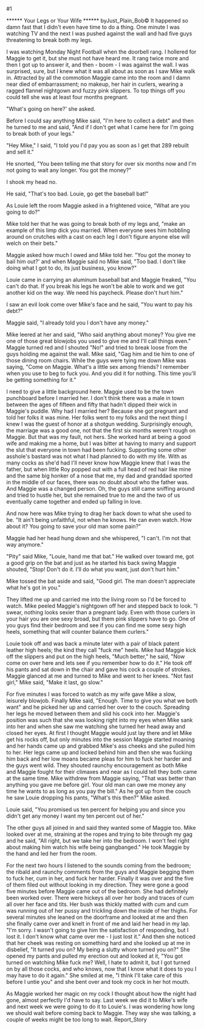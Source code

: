 #1 

 

 ****** Your Legs or Your Wife ****** byJust_Plain_Bob© It happened so damn fast that I didn't even have time to do a thing. One minute I was watching TV and the next I was pushed against the wall and had five guys threatening to break both my legs. 

 I was watching Monday Night Football when the doorbell rang. I hollered for Maggie to get it, but she must not have heard me. It rang twice more and then I got up to answer it, and then - boom - I was against the wall. I was surprised, sure, but I knew what it was all about as soon as I saw Mike walk in. Attracted by all the commotion Maggie came into the room and I damn near died of embarrassment; no makeup, her hair in curlers, wearing a ragged flannel nightgown and fuzzy pink slippers. To top things off you could tell she was at least four months pregnant. 

 "What's going on here?' she asked. 

 Before I could say anything Mike said, "I'm here to collect a debt" and then he turned to me and said, "And if I don't get what I came here for I'm going to break both of your legs." 

 "Hey Mike," I said, "I told you I'd pay you as soon as I get that 289 rebuilt and sell it." 

 He snorted, "You been telling me that story for over six months now and I'm not going to wait any longer. You got the money?" 

 I shook my head no. 

 He said, "That's too bad. Louie, go get the baseball bat!" 

 As Louie left the room Maggie asked in a frightened voice, "What are you going to do?" 

 Mike told her that he was going to break both of my legs and, "make an example of this limp dick you married. When everyone sees him hobbling around on crutches with a cast on each leg I don't figure anyone else will welch on their bets." 

 Maggie asked how much I owed and Mike told her. "You got the money to bail him out?' and when Maggie said no Mike said, "Too bad. I don't like doing what I got to do, its just business, you know?" 

 Louie came in carrying an aluminum baseball bat and Maggie freaked, "You can't do that. If you break his legs he won't be able to work and we got another kid on the way. We need his paycheck. Please don't hurt him." 

 I saw an evil look come over Mike's face and he said, "You want to pay his debt?" 

 Maggie said, "I already told you I don't have any money." 

 Mike leered at her and said, "Who said anything about money? You give me one of those great blowjobs you used to give me and I'll call things even." Maggie turned red and I shouted "No!" and tried to break loose from the guys holding me against the wall. Mike said, "Gag him and tie him to one of those dining room chairs. While the guys were tying me down Mike was saying, "Come on Maggie. What's a little sex among friends? I remember when you use to beg to fuck you. And you did it for nothing. This time you'll be getting something for it." 

 I need to give a little background here. Maggie used to be the town punchboard before I married her. I don't think there was a male in town between the ages of fifteen and fifty that hadn't dipped their wick in Maggie's puddle. Why had I married her? Because she got pregnant and told her folks it was mine. Her folks went to my folks and the next thing I knew I was the guest of honor at a shotgun wedding. Surprisingly enough, the marriage was a good one, not that the first six months weren't rough on Maggie. But that was my fault, not hers. She worked hard at being a good wife and making me a home, but I was bitter at having to marry and support the slut that everyone in town had been fucking. Supporting some other asshole's bastard was not what I had planned to do with my life. With as many cocks as she'd had I'll never know how Maggie knew that I was the father, but when little Roy popped out with a full head of red hair like mine and the same big honker of a nose that me, my dad and granddad sported in the middle of our faces, there was no doubt about who the father was. And Maggie was a changed person. Oh, the guys still came sniffing around and tried to hustle her, but she remained true to me and the two of us eventually came together and ended up falling in love. 

 And now here was Mike trying to drag her back down to what she used to be. "It ain't being unfaithful, not when he knows. He can even watch. How about it? You going to save your old man some pain?" 

 Maggie had her head hung down and she whispered, "I can't. I'm not that way anymore." 

 "Pity" said Mike, "Louie, hand me that bat." He walked over toward me, got a good grip on the bat and just as he started his back swing Maggie shouted, "Stop! Don't do it. I'll do what you want, just don't hurt him." 

 Mike tossed the bat aside and said, "Good girl. The man doesn't appreciate what he's got in you." 

 They lifted me up and carried me into the living room so I'd be forced to watch. Mike peeled Maggie's nightgown off her and stepped back to look. "I swear, nothing looks sexier than a pregnant lady. Even with those curlers in your hair you are one sexy broad, but them pink slippers have to go. One of you guys find their bedroom and see if you can find me some sexy high heels, something that will counter balance them curlers." 

 Louie took off and was back a minute later with a pair of black patent leather high heels; the kind they call "fuck me" heels. Mike had Maggie kick off the slippers and put on the high heels, "Much better," he said, "Now come on over here and lets see if you remember how to do it." He took off his pants and sat down in the chair and gave his cock a couple of strokes. Maggie glanced at me and turned to Mike and went to her knees. "Not fast girl," Mike said, "Make it last, go slow." 

 For five minutes I was forced to watch as my wife gave Mike a slow, leisurely blowjob. Finally Mike said, "Enough. Time to give you what we both want" and he picked her up and carried her over to the couch. Spreading her legs he moved between them and slid his cock into her. Maggie's position was such that she was looking right into my eyes when Mike sank into her and when she saw me watching she turned her head away and closed her eyes. At first I thought Maggie would just lay there and let Mike get his rocks off, but only minutes into the session Maggie started moaning and her hands came up and grabbed Mike's ass cheeks and she pulled him to her. Her legs came up and locked behind him and then she was fucking him back and her low moans became pleas for him to fuck her harder and the guys went wild. They shouted raunchy encouragement as both Mike and Maggie fought for their climaxes and near as I could tell they both came at the same time. Mike withdrew from Maggie saying, "That was better than anything you gave me before girl. Your old man can owe me money any time he wants to as long as you pay the bill." As he got up from the couch he saw Louie dropping his pants, "What's this then?" Mike asked. 

 Louie said, "You promised us ten percent for helping you and since you didn't get any money I want my ten percent out of her." 

 The other guys all joined in and said they wanted some of Maggie too. Mike looked over at me, straining at the ropes and trying to bite through my gag and he said, "All right, but we take her into the bedroom. I won't feel right about making him watch his wife being gangbanged." He took Maggie by the hand and led her from the room. 

 For the next two hours I listened to the sounds coming from the bedroom; the ribald and raunchy comments from the guys and Maggie begging them to fuck her, cum in her, and fuck her harder. Finally it was over and the five of them filed out without looking in my direction. They were gone a good five minutes before Maggie came out of the bedroom. She had definitely been worked over. There were hickeys all over her body and traces of cum all over her face and tits. Her bush was thickly matted with cum and cum was running out of her pussy and trickling down the inside of her thighs. For several minutes she leaned on the doorframe and looked at me and then she finally came over and knelt in front of me and laid her head in my lap. "I'm sorry. I wasn't going to give him the satisfaction of responding, but I lost it. I don't know what came over me - I just lost it." And then she noticed that her cheek was resting on something hard and she looked up at me in disbelief, "It turned you on? My being a slutty whore turned you on?" She opened my pants and pulled my erection out and looked at it, "You got turned on watching Mike fuck me? Well, I hate to admit it, but I got turned on by all those cocks, and who knows, now that I know what it does to you I may have to do it again." She smiled at me, "I think I'll take care of this before I untie you" and she bent over and took my cock in her hot mouth. 

 As Maggie worked her magic on my cock I thought about how the night had gone, almost perfectly I'd have to say. Last week we did it to Mike's wife and next week we were going to do it to Louie's. I was wondering how long we should wait before coming back to Maggie. They way she was talking, a couple of weeks might be too long to wait. Report_Story 
